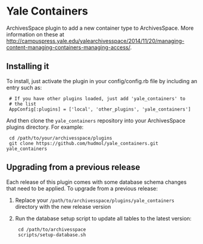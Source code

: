 Yale Containers
===============

ArchivesSpace plugin to add a new container type to ArchivesSpace.
More information on these at
http://campuspress.yale.edu/yalearchivesspace/2014/11/20/managing-content-managing-containers-managing-access/.

## Installing it

To install, just activate the plugin in your config/config.rb file by
including an entry such as:

     # If you have other plugins loaded, just add 'yale_containers' to
     # the list
     AppConfig[:plugins] = ['local', 'other_plugins', 'yale_containers']
     
And then clone the `yale_containers` repository into your
ArchivesSpace plugins directory.  For example:

     cd /path/to/your/archivesspace/plugins
     git clone https://github.com/hudmol/yale_containers.git yale_containers


## Upgrading from a previous release

Each release of this plugin comes with some database schema changes
that need to be applied.  To upgrade from a previous release:

  1. Replace your `/path/to/archivesspace/plugins/yale_containers`
     directory with the new release version
     
  2. Run the database setup script to update all tables to the latest
     version:
     
          cd /path/to/archivesspace
          scripts/setup-database.sh
